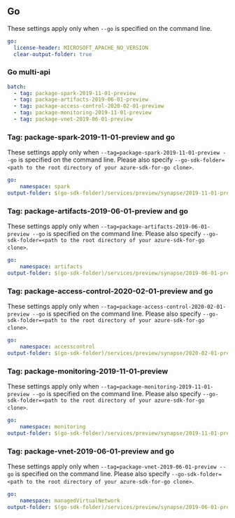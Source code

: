 ## Go

These settings apply only when `--go` is specified on the command line.

``` yaml $(go)
go:
  license-header: MICROSOFT_APACHE_NO_VERSION
  clear-output-folder: true
```

### Go multi-api

``` yaml $(go) && $(multiapi)
batch:
  - tag: package-spark-2019-11-01-preview
  - tag: package-artifacts-2019-06-01-preview
  - tag: package-access-control-2020-02-01-preview
  - tag: package-monitoring-2019-11-01-preview
  - tag: package-vnet-2019-06-01-preview
```

### Tag:  package-spark-2019-11-01-preview and go

These settings apply only when `--tag=package-spark-2019-11-01-preview --go` is specified on the command line.
Please also specify `--go-sdk-folder=<path to the root directory of your azure-sdk-for-go clone>`.

``` yaml $(tag) == 'package-spark-2019-11-01-preview' && $(go)
go:  
    namespace: spark
output-folder: $(go-sdk-folder)/services/preview/synapse/2019-11-01-preview/$(namespace)
```

### Tag:  package-artifacts-2019-06-01-preview and go

These settings apply only when `--tag=package-artifacts-2019-06-01-preview --go` is specified on the command line.
Please also specify `--go-sdk-folder=<path to the root directory of your azure-sdk-for-go clone>`.

``` yaml $(tag) == 'package-artifacts-2019-06-01-preview' && $(go)
go:  
    namespace: artifacts
output-folder: $(go-sdk-folder)/services/preview/synapse/2019-06-01-preview/$(namespace)
```

### Tag:  package-access-control-2020-02-01-preview and go

These settings apply only when `--tag=package-access-control-2020-02-01-preview --go` is specified on the command line.
Please also specify `--go-sdk-folder=<path to the root directory of your azure-sdk-for-go clone>`.

``` yaml $(tag) == 'package-access-control-2020-02-01-preview' && $(go)
go:  
    namespace: accesscontrol
output-folder: $(go-sdk-folder)/services/preview/synapse/2020-02-01-preview/$(namespace)
```

### Tag: package-monitoring-2019-11-01-preview

These settings apply only when `--tag=package-monitoring-2019-11-01-preview --go` is specified on the command line.
Please also specify `--go-sdk-folder=<path to the root directory of your azure-sdk-for-go clone>`.

``` yaml $(tag) == 'package-monitoring-2019-11-01-preview' && $(go)
go:  
    namespace: monitoring
output-folder: $(go-sdk-folder)/services/preview/synapse/2019-11-01-preview/$(namespace)
```

### Tag:  package-vnet-2019-06-01-preview and go

These settings apply only when `--tag=package-vnet-2019-06-01-preview --go` is specified on the command line.
Please also specify `--go-sdk-folder=<path to the root directory of your azure-sdk-for-go clone>`.

``` yaml $(tag) == 'package-vnet-2019-06-01-preview' && $(go)
go:  
    namespace: managedVirtualNetwork
output-folder: $(go-sdk-folder)/services/preview/synapse/2019-06-01-preview/$(namespace)
```